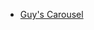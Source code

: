 - [Guy's Carousel](https://github.com/guychienll/weed.ui/blob/main/src/components/Carousel/index.tsx)
